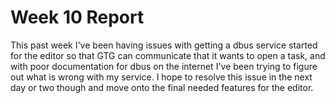 # Week 10 Report

This past week I've been having issues with getting a dbus service
started for the editor so that GTG can communicate that it wants to open
a task, and with poor documentation for dbus on the internet I've been
trying to figure out what is wrong with my service. I hope to resolve
this issue in the next day or two though and move onto the final needed
features for the editor.

